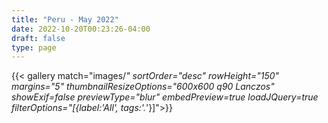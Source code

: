 ```yaml
---
title: "Peru - May 2022"
date: 2022-10-20T00:23:26-04:00
draft: false
type: page
---
```


{{< gallery match="images/*" sortOrder="desc" rowHeight="150" margins="5" thumbnailResizeOptions="600x600 q90 Lanczos" showExif=false previewType="blur" embedPreview=true loadJQuery=true filterOptions="[{label:'All', tags:'.*'}]">}}
